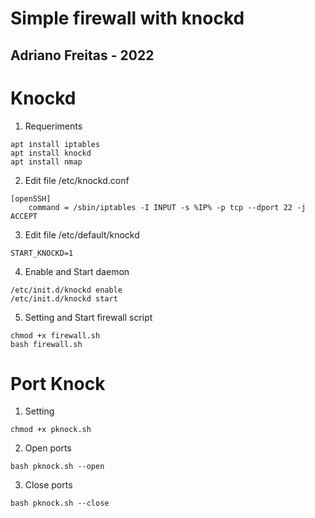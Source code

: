 # Simple firewall with knockd
## Adriano Freitas - 2022

# Knockd
1. Requeriments
```
apt install iptables
apt install knockd
apt install nmap
```

2. Edit file /etc/knockd.conf
```
[openSSH]
	command	= /sbin/iptables -I INPUT -s %IP% -p tcp --dport 22 -j ACCEPT
```

3. Edit file /etc/default/knockd
```
START_KNOCKD=1
```

4. Enable and Start daemon
```
/etc/init.d/knockd enable
/etc/init.d/knockd start
```
5. Setting and Start firewall script
```
chmod +x firewall.sh
bash firewall.sh
```

# Port Knock
1. Setting
```
chmod +x pknock.sh
```
2. Open ports
```
bash pknock.sh --open
```
3. Close ports
```
bash pknock.sh --close
```


